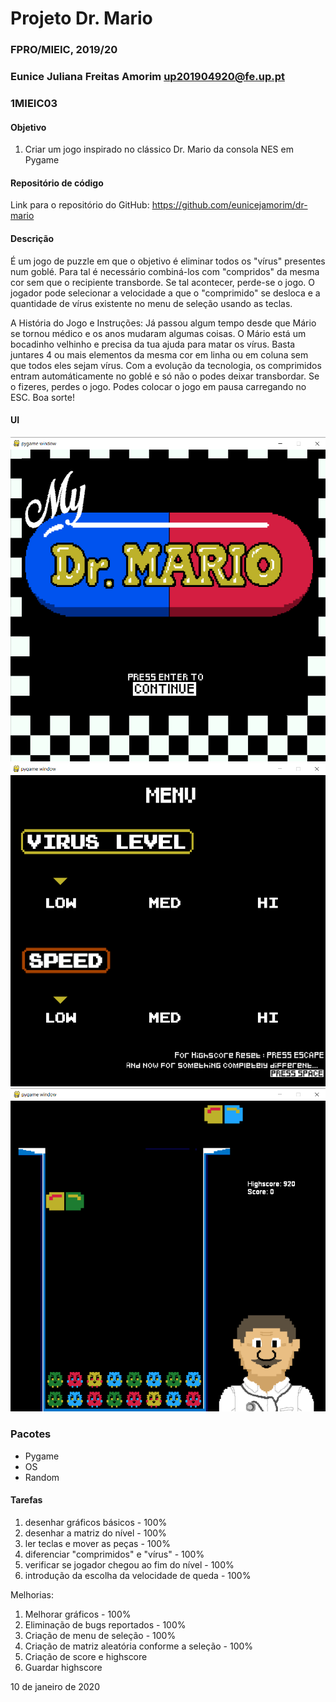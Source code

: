# Projeto Dr. Mario
### FPRO/MIEIC, 2019/20
### Eunice Juliana Freitas Amorim up201904920@fe.up.pt 
### 1MIEIC03 

#### Objetivo

1. Criar um jogo inspirado no clássico Dr. Mario da consola NES em Pygame

#### Repositório de código
Link para o repositório do GitHub: https://github.com/eunicejamorim/dr-mario

#### Descrição

É um jogo de puzzle em que o objetivo é eliminar todos os "vírus" presentes num goblé. 
Para tal é necessário combiná-los com "compridos" da mesma cor sem que o recipiente transborde. Se tal acontecer, perde-se o jogo. 
O jogador pode selecionar a velocidade a que o "comprimido" se desloca e a quantidade de vírus existente no menu de seleção usando as teclas.

A História do Jogo e Instruções:
Já passou algum tempo desde que Mário se tornou médico e os anos mudaram algumas coisas.
O Mário está um bocadinho velhinho e precisa da tua ajuda para matar os vírus. Basta juntares 4 ou mais elementos da mesma cor em linha 
ou em coluna sem que todos eles sejam vírus.
Com a evolução da tecnologia, os comprimidos entram automáticamente no goblé e só não o podes deixar transbordar. Se o fizeres, perdes o jogo.
Podes colocar o jogo em pausa carregando no ESC.
Boa sorte!
#### UI
![CAPA](https://github.com/eunicejamorim/dr-mario/blob/master/capa_print.png)
![menu](https://github.com/eunicejamorim/dr-mario/blob/master/menu_print.png)
![jogo](https://github.com/eunicejamorim/dr-mario/blob/master/jogo_print.png)
### Pacotes

- Pygame
- OS
- Random

#### Tarefas

1. desenhar gráficos básicos - 100%
2. desenhar a matriz do nível - 100%
3. ler teclas e mover as peças - 100%
5. diferenciar "comprimidos" e "vírus" - 100%
4. verificar se jogador chegou ao fim do nível - 100%
5. introdução da escolha da velocidade de queda - 100%

Melhorias:
1. Melhorar gráficos - 100%
2. Eliminação de bugs reportados - 100%
3. Criação de menu de seleção - 100%
4. Criação de matriz aleatória conforme a seleção - 100%
5. Criação de score e highscore
6. Guardar highscore

10 de janeiro de 2020
